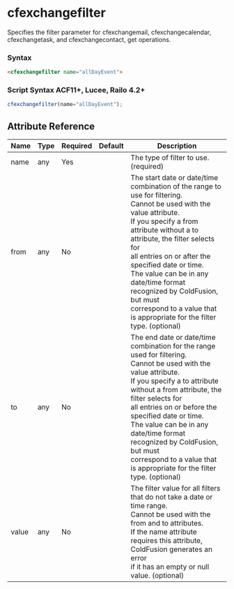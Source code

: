 # cfexchangefilter

Specifies the filter parameter for cfexchangemail, cfexchangecalendar, cfexchangetask, and cfexchangecontact, get operations.

### Syntax

```html
<cfexchangefilter name="allDayEvent">
```

### Script Syntax ACF11+, Lucee, Railo 4.2+

```javascript
cfexchangefilter(name="allDayEvent");
```

## Attribute Reference

| Name | Type | Required | Default | Description |
| --- | --- | --- | --- | --- |
| name | any | Yes |  | The type of filter to use. (required) |
| from | any | No |  | The start date or date/time combination of the range to use for filtering.<br /> Cannot be used with the value attribute.<br /> If you specify a from attribute without a to attribute, the filter selects for<br /> all entries on or after the specified date or time.<br /> The value can be in any date/time format recognized by ColdFusion, but must<br /> correspond to a value that is appropriate for the filter type. (optional) |
| to | any | No |  | The end date or date/time combination for the range used for filtering.<br /> Cannot be used with the value attribute.<br /> If you specify a to attribute without a from attribute, the filter selects for<br /> all entries on or before the specified date or time.<br /> The value can be in any date/time format recognized by ColdFusion, but must<br /> correspond to a value that is appropriate for the filter type. (optional) |
| value | any | No |  | The filter value for all filters that do not take a date or time range.<br /> Cannot be used with the from and to attributes.<br /> If the name attribute requires this attribute, ColdFusion generates an error<br /> if it has an empty or null value. (optional) |
